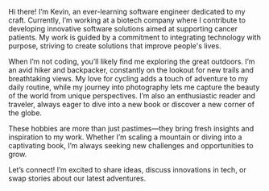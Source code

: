 Hi there! I’m Kevin, an ever-learning software engineer dedicated to my craft. Currently, I’m working at a biotech company where I contribute to developing innovative software solutions aimed at supporting cancer patients. My work is guided by a commitment to integrating technology with purpose, striving to create solutions that improve people's lives.

When I’m not coding, you’ll likely find me exploring the great outdoors. I’m an avid hiker and backpacker, constantly on the lookout for new trails and breathtaking views. My love for cycling adds a touch of adventure to my daily routine, while my journey into photography lets me capture the beauty of the world from unique perspectives. I’m also an enthusiastic reader and traveler, always eager to dive into a new book or discover a new corner of the globe.

These hobbies are more than just pastimes—they bring fresh insights and inspiration to my work. Whether I’m scaling a mountain or diving into a captivating book, I’m always seeking new challenges and opportunities to grow.

Let’s connect! I’m excited to share ideas, discuss innovations in tech, or swap stories about our latest adventures.